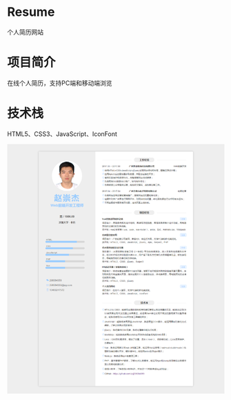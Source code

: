 # Resume
个人简历网站

# 项目简介

在线个人简历，支持PC端和移动端浏览

# 技术栈

HTML5、CSS3、JavaScript、IconFont

![image](https://github.com/zcj298084359/Resume/blob/master/src/011.png)
